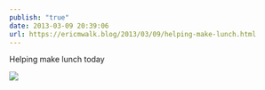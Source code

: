 ```yaml
---
publish: "true"
date: 2013-03-09 20:39:06
url: https://ericmwalk.blog/2013/03/09/helping-make-lunch.html
---
```


Helping make lunch today

![](https://ericmwalk.blog/uploads/2022/aff267c587.jpg)